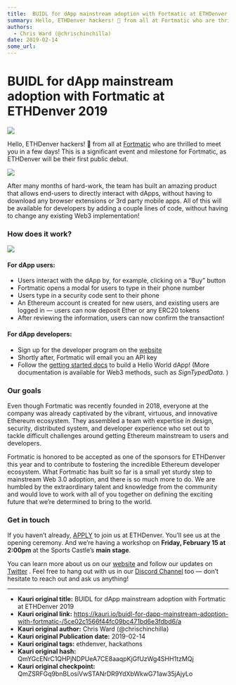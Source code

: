```yaml
---
title:  BUIDL for dApp mainstream adoption with Fortmatic at ETHDenver 2019
summary: Hello, ETHDenver hackers! 👋 from all at Fortmatic who are thrilled to meet you in a few days! This is a significant event and milestone for Fortmatic, as ETHDenver will be their first public debut. After many months of hard-work, the team has built an amazing product that allows end-users to directly interact with dApps, without having to download any browser extensions or 3rd party mobile apps. All of this will be available for developers by adding a couple lines of code, without having to cha
authors:
  - Chris Ward (@chrischinchilla)
date: 2019-02-14
some_url: 
---
```


#  BUIDL for dApp mainstream adoption with Fortmatic at ETHDenver 2019

![](https://ipfs.infura.io/ipfs/QmW17LnEYhV57hwV9PgMf3r3KnxD9pHHqVi17kgrxsGx8C)


Hello, ETHDenver hackers! 👋 from all at
[Fortmatic](https://fortmatic.com/)
who are thrilled to meet you in a few days! This is a significant event and milestone for Fortmatic, as ETHDenver will be their first public debut.

![](https://ipfs.infura.io/ipfs/QmT8M1Qz1e6MTZHY8saTKH3Aga1dXC1nEkGjvUtT6xnfCX)

After many months of hard-work, the team has built an amazing product that allows end-users to directly interact with dApps, without having to download any browser extensions or 3rd party mobile apps. All of this will be available for developers by adding a couple lines of code, without having to change any existing Web3 implementation!

### How does it work?

![](https://ipfs.infura.io/ipfs/QmRQdYDB11umANbpvsXcBANxRS37SZXAMnNe4tcCcjjLbB)

#### For dApp users:

- Users interact with the dApp by, for example, clicking on a “Buy” button
- Fortmatic opens a modal for users to type in their phone number
- Users type in a security code sent to their phone
- An Ethereum account is created for new users, and existing users are logged in — users can now deposit Ether or any ERC20 tokens
- After reviewing the information, users can now confirm the transaction!

#### For dApp developers:

- Sign up for the developer program on the [website](https://fortmatic.com)
- Shortly after, Fortmatic will email you an API key
- Follow the [getting started docs](https://developers.fortmatic.com/docs) to build a Hello World dApp! (More documentation is available for Web3 methods, such as _SignTypedData._ )

### Our goals

Even though Fortmatic was recently founded in 2018, everyone at the company was already captivated by the vibrant, virtuous, and innovative Ethereum ecosystem. They assembled a team with expertise in design, security, distributed system, and developer experience who set out to tackle difficult challenges around getting Ethereum mainstream to users and developers.

Fortmatic is honored to be accepted as one of the sponsors for ETHDenver this year and to contribute to fostering the incredible Ethereum developer ecosystem. What Fortmatic has built so far is a small yet sturdy step to mainstream Web 3.0 adoption, and there is so much more to do. We are humbled by the extraordinary talent and knowledge from the community and would love to work with all of you together on defining the exciting future that we’re determined to bring to the world.

### Get in touch

If you haven’t already,
[APPLY](https://www.ethdenver.com/)
to join us at ETHDenver. You’ll see us at the opening ceremony.
And we’re having a workshop on
**Friday, February 15 at 2:00pm**
at the Sports Castle’s
**main stage**.

You can learn more about us on our
[website](https://fortmatic.com)
and follow our updates on
[Twitter](https://twitter.com/fortmatic)
. Feel free to hang out with us in our
[Discord Channel](https://discordapp.com/invite/JqrDbRB)
too — don’t hesitate to reach out and ask us anything!



---

- **Kauri original title:**  BUIDL for dApp mainstream adoption with Fortmatic at ETHDenver 2019
- **Kauri original link:** https://kauri.io/buidl-for-dapp-mainstream-adoption-with-fortmatic-/5ce02c1566f44fc09bc471bd6e3fdbd6/a
- **Kauri original author:** Chris Ward (@chrischinchilla)
- **Kauri original Publication date:** 2019-02-14
- **Kauri original tags:** ethdenver, hackathons
- **Kauri original hash:** QmYGcENrC1QHPjNDPUeA7CE8aaqpKjGfUzWg4SHH1tzMQj
- **Kauri original checkpoint:** QmZSRFGq9bnBLosiVwSTANrDR9YdXbWkwG71aw35jAjyLo



